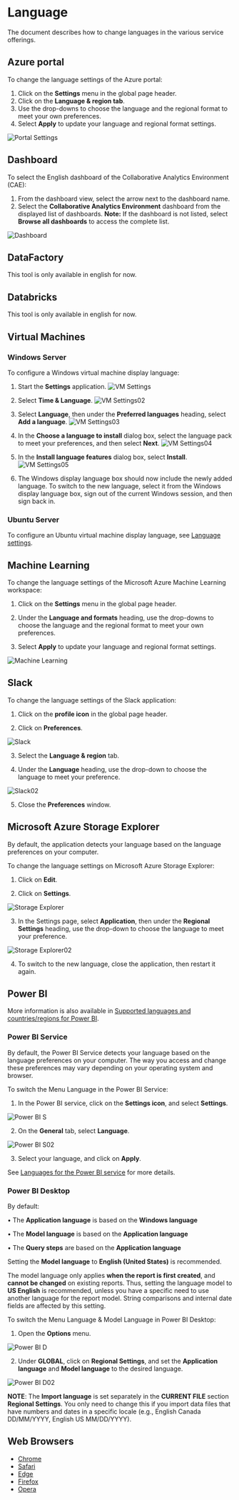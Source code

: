 # Language 
The document describes how to change languages in the various service offerings.

## Azure portal
To change the language settings of the Azure portal:

1. Click on the **Settings** menu in the global page header.
2. Click on the **Language & region tab**.
3. Use the drop-downs to choose the language and the regional format to meet your own preferences.
4. Select **Apply** to update your language and regional format settings.

![Portal Settings](images/LanguageSettings/Portal_Settings_En.png)  

## Dashboard
To select the English dashboard of the Collaborative Analytics Environment (CAE):

1. From the dashboard view, select the arrow next to the dashboard name.
2. Select the **Collaborative Analytics Environment** dashboard from the displayed list of dashboards. **Note:** If the dashboard is not listed, select **Browse all dashboards** to access the complete list.

![Dashboard](images/LanguageSettings/Dashboard_En.png)  

## DataFactory
This tool is only available in english for now.


## Databricks
This tool is only available in english for now.

## Virtual Machines
### Windows Server
To configure a Windows virtual machine display language:

1.	Start the **Settings** application. 
![VM Settings](images/LanguageSettings/VM_Settings_En.png)  

2.	Select **Time & Language**.
![VM Settings02](images/LanguageSettings/VM_Settings02_En.png)  
 
3.	Select **Language**, then under the **Preferred languages** heading, select **Add a language**. 
![VM Settings03](images/LanguageSettings/VM_Settings03_En.png)  

4.	In the **Choose a language to install** dialog box, select the language pack to meet your preferences, and then select **Next**.
![VM Settings04](images/LanguageSettings/VM_Settings04_En.png)  
 
5.	In the **Install language features** dialog box, select **Install**. 
![VM Settings05](images/LanguageSettings/VM_Settings05_En.png)  
 
6.	The Windows display language box should now include the newly added language. To switch to the new language, select it from the Windows display language box, sign out of the current Windows session, and then sign back in.

### Ubuntu Server
To configure an Ubuntu virtual machine display language, see [Language settings](https://help.ubuntu.com/stable/ubuntu-help/prefs-language-install.html.en).


## Machine Learning
To change the language settings of the Microsoft Azure Machine Learning workspace:

1. Click on the **Settings** menu in the global page header.

2. Under the **Language and formats** heading, use the drop-downs to choose the language and the regional format to meet your own preferences.

3.	Select **Apply** to update your language and regional format settings.

![Machine Learning](images/LanguageSettings/MachineLearning_En.png) 


## Slack
To change the language settings of the Slack application:

1.	Click on the **profile icon** in the global page header.

2.	Click on **Preferences**.

 ![Slack](images/LanguageSettings/Slack_En.png) 

3.	Select the **Language & region** tab.

4. Under the **Language** heading, use the drop-down to choose the language to meet your preference.

 ![Slack02](images/LanguageSettings/Slack02_En.png) 

5. Close the **Preferences** window.



## Microsoft Azure Storage Explorer

By default, the application detects your language based on the language preferences on your computer. 

To change the language settings on Microsoft Azure Storage Explorer:

1.	Click on **Edit**.

2.	Click on **Settings**. 

![Storage Explorer](images/LanguageSettings/StorageExplorer_En.png) 

3.	In the Settings page, select **Application**, then under the **Regional Settings** heading, use the drop-down to choose the language to meet your preference.  

![Storage Explorer02](images/LanguageSettings/StorageExplorer02_En.png) 

4.	To switch to the new language, close the application, then restart it again.


## Power BI

More information is also available in [Supported languages and countries/regions for Power BI](https://docs.microsoft.com/en-us/power-bi/fundamentals/supported-languages-countries-regions).

### Power BI Service

By default, the Power BI Service detects your language based on the language preferences on your computer. The way you access and change these preferences may vary depending on your operating system and browser.

To switch the Menu Language in the Power BI Service:

1.	In the Power BI service, click on the **Settings icon**, and select **Settings**.

![Power BI S](images/LanguageSettings/PowerBiService_En.jpg)  

2.	On the **General** tab, select **Language**.

 ![Power BI S02](images/LanguageSettings/PowerBiService02_En.jpg)  

3.	Select your language, and click on **Apply**.

See [Languages for the Power BI service](https://docs.microsoft.com/en-us/power-bi/fundamentals/supported-languages-countries-regions#languages-for-the-power-bi-service) for more details.


### Power BI Desktop

By default:

•   The **Application language** is based on the **Windows language**

•	The **Model language** is based on the **Application language**

•	The **Query steps** are based on the **Application language**

Setting the **Model language** to **English (United States)** is recommended.

The model language only applies **when the report is first created**, and **cannot be changed** on existing reports. Thus, setting the language model to **US English** is recommended, unless you have a specific need to use another language for the report model. String comparisons and internal date fields are affected by this setting.

To switch the Menu Language & Model Language in Power BI Desktop:

1.	Open the **Options** menu.

![Power BI D](images/LanguageSettings/PowerBiDesktop_En.jpg)   

2.	Under **GLOBAL**, click on **Regional Settings**, and set the **Application language** and **Model language** to the desired language.

 ![Power BI D02](images/LanguageSettings/PowerBiDesktop02_En.jpg)   

**NOTE**: The **Import language** is set separately in the **CURRENT FILE** section **Regional Settings**. You only need to change this if you import data files that have numbers and dates in a specific locale (e.g., English Canada DD/MM/YYYY, English US MM/DD/YYYY).

## Web Browsers

* [Chrome](https://support.google.com/chrome/answer/173424?co=GENIE.Platform%3DDesktop&hl=en)
* [Safari](https://support.apple.com/en-ca/guide/mac-help/mh26684/mac)
* [Edge](https://support.microsoft.com/en-US/microsoft-edge/use-microsoft-edge-in-another-language-4da8b5e0-11ce-7ea4-81d7-4e332eec551f)
* [Firefox](https://support.mozilla.org/en-US/kb/use-firefox-another-language)
* [Opera](https://help.opera.com/en/latest/customization/#changeLanguage)






